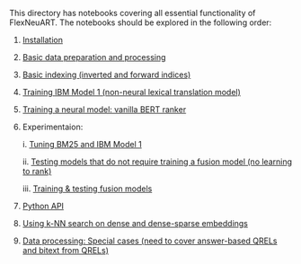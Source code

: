 This directory has notebooks covering all essential functionality of FlexNeuART. The notebooks should be explored in the following order:

1. [Installation](installation.ipynb)
2. [Basic data preparation and processing](basic_data_preparation_and_processing.ipynb)
3. [Basic indexing (inverted and forward indices)](basic_indexing.ipynb)
4. [Training IBM Model 1 (non-neural lexical translation model)](train_model1.ipynb)
5. [Training a neural model: vanilla BERT ranker](train_neural_model.ipynb)
6. Experimentaion:

    i. [Tuning BM25 and IBM Model 1](experimentation_tuning_bm25_and_bm25_model1.ipynb)
    
    ii. [Testing models that do not require training a fusion model (no learning to rank)](experimentation_testing_no_need_to_train_fusion.ipynb)
    
    iii. [Training & testing fusion models](experimentation_train_fusion_models.ipynb)
7. [Python API](py_api_demo.ipynb)
8. [Using k-NN search on dense and dense-sparse embeddings](cand_generator_nmslib.ipynb)
9. [Data processing: Special cases (need to cover answer-based QRELs and bitext from QRELs)](special_data_processing.ipynb)

